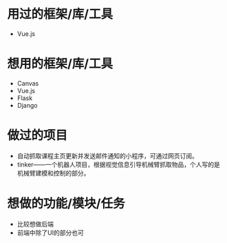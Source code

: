 # 用过的框架/库/工具

-   Vue.js

# 想用的框架/库/工具

-   Canvas
-   Vue.js
-   Flask
-   Django

# 做过的项目

-   自动抓取课程主页更新并发送邮件通知的小程序，可通过网页订阅。
-   tinker——一个机器人项目，根据视觉信息引导机械臂抓取物品，个人写的是机械臂建模和控制的部分。


# 想做的功能/模块/任务

-   比较想做后端
-   前端中除了UI的部分也可